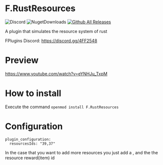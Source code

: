 # F.RustResources
![Discord](https://img.shields.io/discord/742861338233274418?label=Discord&logo=Discord) ![NugetDownloads](https://img.shields.io/nuget/dt/F.RustResources?label=Nuget%20Downloads) [![Github All Releases](https://img.shields.io/github/downloads/01-Feli/F.RustResources/total?label=Github%20Downloads)]()

A plugin that simulates the resource system of rust

FPlugins Discord: https://discord.gg/4FF2548

# Preview 
https://www.youtube.com/watch?v=eYNHJu_TxpM

# How to install 

Execute the command ``openmod install F.RustResources``

# Configuration
```
plugin_configuration:
  resourcesIds: "39,37"
```

In the case that you want to add more resources you just add a , and the the resource reward(item) id
